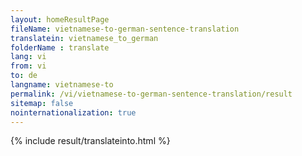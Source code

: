 ```yaml
---
layout: homeResultPage
fileName: vietnamese-to-german-sentence-translation
translatein: vietnamese_to_german
folderName : translate
lang: vi
from: vi
to: de
langname: vietnamese-to
permalink: /vi/vietnamese-to-german-sentence-translation/result
sitemap: false
nointernationalization: true
---
```

{% include result/translateinto.html %}

<script src="/js/result/translation.js" data-foldername="{{page.folderName}}" data-lang="{{page.lang}}"></script>

